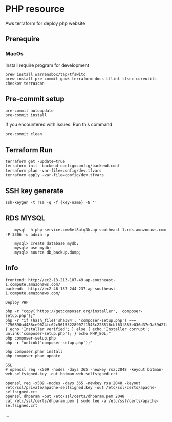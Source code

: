 # PHP resource

Aws terraform for deploy php website

## Prerequire

### MacOs

Install require program for development

``` shell
brew install warrensbox/tap/tfswitc
brew install pre-commit gawk terraform-docs tflint tfsec coreutils checkov terrascan
```

## Pre-commit setup

``` shell
pre-commit autoupdate
pre-commit install
```

If you encountered with issues. Run this command

``` shell
pre-commit clean
```

## Terraform Run

``` shell
terraform get -update=true
terraform init -backend-config=config/backend.conf
terraform plan -var-file=config/dev.tfvars
terraform apply -var-file=config/dev.tfvars
```

## SSH key generate

``` shell
ssh-keygen -t rsa -q -f {key-name} -N ''
```

## RDS MYSQL
```
    mysql -h php-service.cmw6el8utq3k.ap-southeast-1.rds.amazonaws.com -P 3306 -u admin -p

    mysql> create database mydb;
    mysql> use mydb;
    mysql> source db_backup.dump;
```

## Info
```
frontend: http://ec2-13-213-187-49.ap-southeast-1.compute.amazonaws.com/
backend:  http://ec2-46-137-244-237.ap-southeast-1.compute.amazonaws.com/

Deploy PHP

php -r "copy('https://getcomposer.org/installer', 'composer-setup.php');"
php -r "if (hash_file('sha384', 'composer-setup.php') === '756890a4488ce9024fc62c56153228907f1545c228516cbf63f885e036d37e9a59d27d63f46af1d4d07ee0f76181c7d3') { echo 'Installer verified'; } else { echo 'Installer corrupt'; unlink('composer-setup.php'); } echo PHP_EOL;"
php composer-setup.php
php -r "unlink('composer-setup.php');"

php composer.phar install
php composer.phar update

SSL
# openssl req -x509 -nodes -days 365 -newkey rsa:2048 -keyout botman-web-selfsigned.key -out botman-web-selfsigned.crt

openssl req -x509 -nodes -days 365 -newkey rsa:2048 -keyout /etc/ssl/private/apache-selfsigned.key -out /etc/ssl/certs/apache-selfsigned.crt
openssl dhparam -out /etc/ssl/certs/dhparam.pem 2048
cat /etc/ssl/certs/dhparam.pem | sudo tee -a /etc/ssl/certs/apache-selfsigned.crt
```
...

